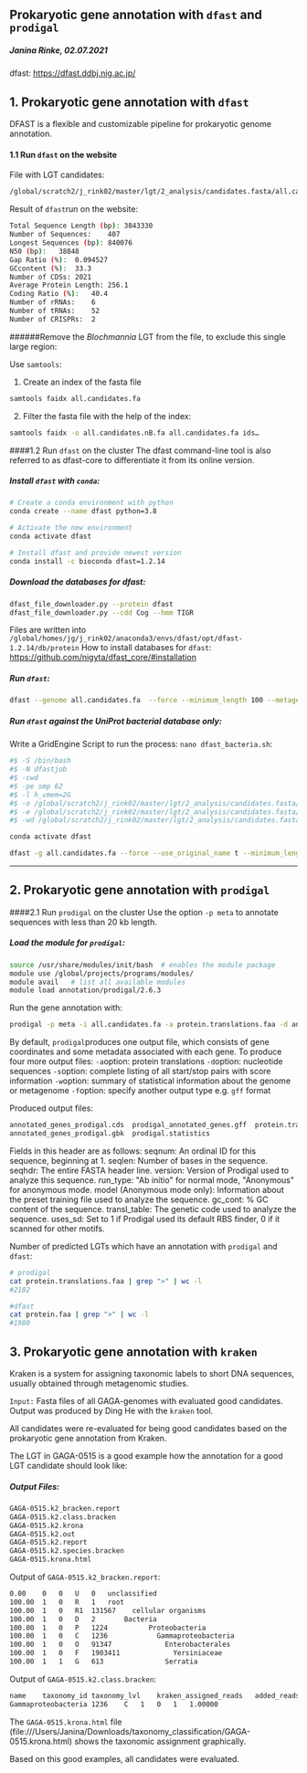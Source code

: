 ## Prokaryotic gene annotation with `dfast` and `prodigal`

##### Janina Rinke, 02.07.2021
dfast: https://dfast.ddbj.nig.ac.jp/


## 1. Prokaryotic gene annotation with `dfast`
DFAST is a flexible and customizable pipeline for prokaryotic genome annotation.
#### 1.1 Run `dfast` on the website

File with LGT candidates:
```bash
/global/scratch2/j_rink02/master/lgt/2_analysis/candidates.fasta/all.candidates.fa
```
Result of `dfast`run on the website:
```bash
Total Sequence Length (bp):	3843330
Number of Sequences:	407
Longest Sequences (bp):	840076
N50 (bp):	38848
Gap Ratio (%):	0.094527
GCcontent (%):	33.3
Number of CDSs:	2021
Average Protein Length:	256.1
Coding Ratio (%):	40.4
Number of rRNAs:	6
Number of tRNAs:	52
Number of CRISPRs:	2
```

######Remove the *Blochmannia* LGT from the file, to exclude this single large region:

Use `samtools`:
1. Create an index of the fasta file
```bash
samtools faidx all.candidates.fa
```
2. Filter the fasta file with the help of the index:
```bash
samtools faidx -o all.candidates.nB.fa all.candidates.fa ids…
```

####1.2 Run `dfast` on the cluster
The dfast command-line tool is also referred to as dfast-core to differentiate it from its online version.
##### Install `dfast` with `conda`:
```bash
# Create a conda environment with python
conda create --name dfast python=3.8

# Activate the new environment
conda activate dfast

# Install dfast and provide newest version
conda install -c bioconda dfast=1.2.14
```

##### Download the databases for dfast:
```bash
dfast_file_downloader.py --protein dfast
dfast_file_downloader.py --cdd Cog --hmm TIGR
```
Files are written into `/global/homes/jg/j_rink02/anaconda3/envs/dfast/opt/dfast-1.2.14/db/protein`
How to install databases for `dfast`: https://github.com/nigyta/dfast_core/#installation

##### Run `dfast`:
```bash
dfast --genome all.candidates.fa  --force --minimum_length 100 --metagenome -o /global/scratch2/j_rink02/master/lgt/2_analysis/gene_annotation/dfast
```

##### Run `dfast` against the UniProt bacterial database only:

Write a GridEngine Script to run the process:
`nano dfast_bacteria.sh`:

```bash
#$ -S /bin/bash
#$ -N dfastjob
#$ -cwd
#$ -pe smp 62
#$ -l h_vmem=2G
#$ -o /global/scratch2/j_rink02/master/lgt/2_analysis/candidates.fasta/tmp/dfast.bacteria.out
#$ -e /global/scratch2/j_rink02/master/lgt/2_analysis/candidates.fasta/tmp/dfast.bacteria.err
#$ -wd /global/scratch2/j_rink02/master/lgt/2_analysis/candidates.fasta

conda activate dfast 

dfast -g all.candidates.fa --force --use_original_name t --minimum_length 100 --database /global/scratch2/databases/dfast/uniprot_bacteria-0.9.ref -o /global/scratch2/j_rink02/master/lgt/2_analysis/gene_annotation/dfast/all.candidates.uniprot.bacteria  
```
-------------------------------------------------------------------------
## 2. Prokaryotic gene annotation with `prodigal`

####2.1 Run `prodigal` on the cluster
Use the option `-p meta` to annotate sequences with less than 20 kb length.

##### Load the module for `prodigal`:
```bash
source /usr/share/modules/init/bash  # enables the module package
module use /global/projects/programs/modules/
module avail   # list all available modules
module load annotation/prodigal/2.6.3
```  

Run the gene annotation with:
```bash
prodigal -p meta -i all.candidates.fa -a protein.translations.faa -d annotated_genes_prodigal.cds -w prodigal.statistics -f gff -o /global/scratch2/j_rink02/master/lgt/2_analysis/gene_annotation/prodigal/prodigal_annotated_genes.gff
```

By default, `prodigal`produces one output file, which consists of gene coordinates and some metadata associated with each gene.
To produce four more output files:
`-a`option: protein translations
`-d`option: nucleotide sequences
`-s`option: complete listing of all start/stop pairs with score information
`-w`option: summary of statistical information about the genome or metagenome
`-f`option: specify another output type e.g. `gff` format

Produced output files:
```bash
annotated_genes_prodigal.cds  prodigal_annotated_genes.gff  protein.translations.faa
annotated_genes_prodigal.gbk  prodigal.statistics
```
Fields in this header are as follows:
seqnum: An ordinal ID for this sequence, beginning at 1.
seqlen: Number of bases in the sequence.
seqhdr: The entire FASTA header line.
version: Version of Prodigal used to analyze this sequence.
run_type: "Ab initio" for normal mode, "Anonymous" for anonymous mode.
model (Anonymous mode only): Information about the preset training file used to analyze the sequence.
gc_cont: % GC content of the sequence.
transl_table: The genetic code used to analyze the sequence.
uses_sd: Set to 1 if Prodigal used its default RBS finder, 0 if it scanned for other motifs.

Number of predicted LGTs which have an annotation with `prodigal` and `dfast`:
```bash
# prodigal
cat protein.translations.faa | grep ">" | wc -l
#2182

#dfast
cat protein.faa | grep ">" | wc -l
#1980
```

## 3. Prokaryotic gene annotation with `kraken`

Kraken is a system for assigning taxonomic labels to short DNA sequences, usually obtained through metagenomic studies.


`Input:` Fasta files of all GAGA-genomes with evaluated good candidates.
Output was produced by Ding He with the `kraken` tool.

 All candidates were re-evaluated for being good candidates based on the prokaryotic gene annotation from Kraken.

The LGT in GAGA-0515 is a good example how the annotation for a good
LGT candidate should look like:


##### Output Files:
```bash
GAGA-0515.k2_bracken.report
GAGA-0515.k2.class.bracken
GAGA-0515.k2.krona
GAGA-0515.k2.out
GAGA-0515.k2.report
GAGA-0515.k2.species.bracken
GAGA-0515.krona.html
```

Output of `GAGA-0515.k2_bracken.report`:
```bash
0.00	0	0	U	0	unclassified
100.00	1	0	R	1	root
100.00	1	0	R1	131567	  cellular organisms
100.00	1	0	D	2	    Bacteria
100.00	1	0	P	1224	      Proteobacteria
100.00	1	0	C	1236	        Gammaproteobacteria
100.00	1	0	O	91347	          Enterobacterales
100.00	1	0	F	1903411	            Yersiniaceae
100.00	1	1	G	613	              Serratia
```

Output of `GAGA-0515.k2.class.bracken`:
```bash
name	taxonomy_id	taxonomy_lvl	kraken_assigned_reads	added_reads	new_est_reads	fraction_total_reads
Gammaproteobacteria	1236	C	1	0	1	1.00000
```

The `GAGA-0515.krona.html` file (file:///Users/Janina/Downloads/taxonomy_classification/GAGA-0515.krona.html) shows the taxonomic assignment graphically.

Based on this good examples, all candidates were evaluated.
